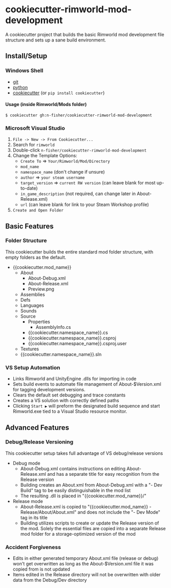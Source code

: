 # cookiecutter-rimworld-mod-development
A cookiecutter project that builds the basic Rimworld mod development file structure and sets up a sane build environment.

## Install/Setup
### Windows Shell
- [git](https://git-scm.com/downloads)
- [python](https://www.python.org/downloads/)
- [cookiecutter](https://github.com/audreyr/cookiecutter) (or `pip install cookiecutter`)
#### Usage (inside Rimworld/Mods folder)
    $ cookiecutter gh:n-fisher/cookiecutter-rimworld-mod-development
    
### Microsoft Visual Studio

1. `File -> New -> From Cookiecutter...`
2. Search for `rimworld`
3. Double-click `n-fisher/cookiecutter-rimworld-mod-development`
4. Change the Template Options:
   - `Create To` => `Your/Rimworld/Mod/Directory`
   - `mod_name`
   - `namespace_name` (don't change if unsure)
   - `author` => `your steam username`
   - `target_version` => `current RW version` (can leave blank for most up-to-date)
   - `in_game_description` (not required, can change later in About-Release.xml)
   - `url` (can leave blank for link to your Steam Workshop profile)
5. `Create and Open Folder`

## Basic Features
### Folder Structure
This cookiecutter builds the entire standard mod folder structure, with empty folders as the default.
- {{cookiecutter.mod_name}}
  - About
    - About-Debug.xml
    - About-Release.xml
    - Preview.png
  - Assemblies
  - Defs
  - Languages
  - Sounds
  - Source
    - Properties
      - AssemblyInfo.cs
    - {{cookiecutter.namespace_name}}.cs
    - {{cookiecutter.namespace_name}}.csproj
    - {{cookiecutter.namespace_name}}.csproj.user
  - Textures
  - {{cookiecutter.namespace_name}}.sln

### VS Setup Automation
- Links Rimworld and UnityEngine .dlls for importing in code
- Sets build events to automate file management of About-$Version.xml for tagging development versions.
- Clears the default set debugging and trace constants
- Creates a VS solution with correctly defined paths
- Clicking `Start ▶️` will preform the designated build sequence and start Rimworld.exe tied to a Visual Studio resource monitor.

## Advanced Features
### Debug/Release Versioning
This cookiecutter setup takes full advantage of VS debug/release versions
- Debug mode
  - About-Debug.xml contains instructions on editing About-Release.xml and has a separate title for easy recognition from the Release version 
  - Building creates an About.xml from About-Debug.xml with a "- Dev Build" tag to be easily distinguishable in the mod list
  - The resulting .dll is placed in "{{cookiecutter.mod_name}}/"
- Release mode
  - About-Release.xml is copied to "{{cookiecutter.mod_name}} - Release/About/About.xml" and does not include the "- Dev Mode" tag in its title
  - Building utilizes scripts to create or update the Release version of the mod. Solely the essential files are copied into a separate Release mod folder for a storage-optimized version of the mod
  
### Accident Forgiveness
- Edits in either generated temporary About.xml file (release or debug) won't get overwritten as long as the About-$Version.xml file it was copied from is not updated
- Items edited in the Release directory will not be overwritten with older data from the Debug/Dev directory

